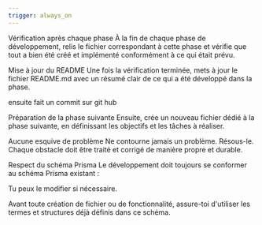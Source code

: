 ```yaml
---
trigger: always_on
---
```


Vérification après chaque phase
À la fin de chaque phase de développement, relis le fichier correspondant à cette phase et vérifie que tout a bien été créé et implémenté conformément à ce qui était prévu.

Mise à jour du README
Une fois la vérification terminée, mets à jour le fichier README.md avec un résumé clair de ce qui a été développé dans la phase.

ensuite fait un commit sur git hub

Préparation de la phase suivante
Ensuite, crée un nouveau fichier dédié à la phase suivante, en définissant les objectifs et les tâches à réaliser.

Aucune esquive de problème
Ne contourne jamais un problème. Résous-le. Chaque obstacle doit être traité et corrigé de manière propre et durable.

Respect du schéma Prisma
Le développement doit toujours se conformer au schéma Prisma existant :

Tu peux le modifier si nécessaire.

Avant toute création de fichier ou de fonctionnalité, assure-toi d'utiliser les termes et structures déjà définis dans ce schéma.